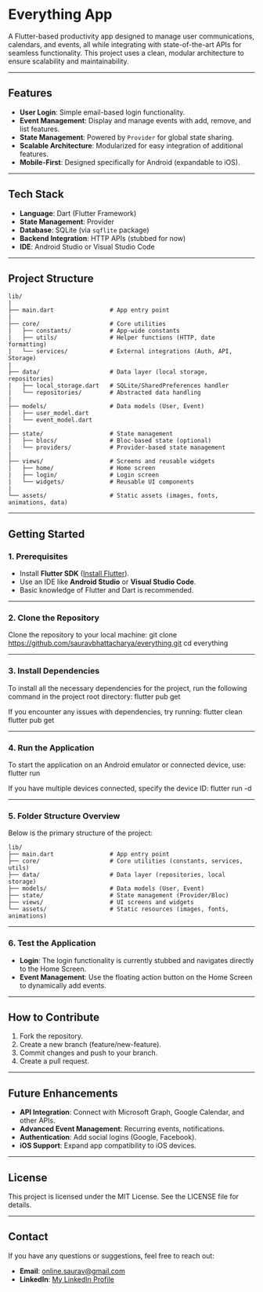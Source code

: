 # **Everything App**

A Flutter-based productivity app designed to manage user communications, calendars, and events, all while integrating with state-of-the-art APIs for seamless functionality. This project uses a clean, modular architecture to ensure scalability and maintainability.

---

## **Features**
- **User Login**: Simple email-based login functionality.
- **Event Management**: Display and manage events with add, remove, and list features.
- **State Management**: Powered by `Provider` for global state sharing.
- **Scalable Architecture**: Modularized for easy integration of additional features.
- **Mobile-First**: Designed specifically for Android (expandable to iOS).

---

## **Tech Stack**
- **Language**: Dart (Flutter Framework)
- **State Management**: Provider
- **Database**: SQLite (via `sqflite` package)
- **Backend Integration**: HTTP APIs (stubbed for now)
- **IDE**: Android Studio or Visual Studio Code

---

## **Project Structure**
```
lib/
|
├── main.dart                # App entry point
|
├── core/                    # Core utilities
|   ├── constants/           # App-wide constants
|   ├── utils/               # Helper functions (HTTP, date formatting)
|   └── services/            # External integrations (Auth, API, Storage)
|
├── data/                    # Data layer (local storage, repositories)
|   ├── local_storage.dart   # SQLite/SharedPreferences handler
|   └── repositories/        # Abstracted data handling
|
├── models/                  # Data models (User, Event)
|   ├── user_model.dart
|   └── event_model.dart
|
├── state/                   # State management
|   ├── blocs/               # Bloc-based state (optional)
|   └── providers/           # Provider-based state management
|
├── views/                   # Screens and reusable widgets
|   ├── home/                # Home screen
|   ├── login/               # Login screen
|   └── widgets/             # Reusable UI components
|
└── assets/                  # Static assets (images, fonts, animations, data)
```
---

## **Getting Started**

### **1. Prerequisites**
- Install **Flutter SDK** ([Install Flutter](https://docs.flutter.dev/get-started)).
- Use an IDE like **Android Studio** or **Visual Studio Code**.
- Basic knowledge of Flutter and Dart is recommended.

---

### **2. Clone the Repository**
Clone the repository to your local machine:
git clone https://github.com/sauravbhattacharya/everything.git
cd everything

---

### **3. Install Dependencies**
To install all the necessary dependencies for the project, run the following command in the project root directory:
flutter pub get

If you encounter any issues with dependencies, try running:
flutter clean
flutter pub get

---

### **4. Run the Application**
To start the application on an Android emulator or connected device, use:
flutter run

If you have multiple devices connected, specify the device ID:
flutter run -d <device-id>

---

### **5. Folder Structure Overview**
Below is the primary structure of the project:
```
lib/
├── main.dart                # App entry point
├── core/                    # Core utilities (constants, services, utils)
├── data/                    # Data layer (repositories, local storage)
├── models/                  # Data models (User, Event)
├── state/                   # State management (Provider/Bloc)
├── views/                   # UI screens and widgets
└── assets/                  # Static resources (images, fonts, animations)
```
---

### **6. Test the Application**
- **Login**: The login functionality is currently stubbed and navigates directly to the Home Screen.
- **Event Management**: Use the floating action button on the Home Screen to dynamically add events.

---

## **How to Contribute**
1. Fork the repository.
2. Create a new branch (feature/new-feature).
3. Commit changes and push to your branch.
4. Create a pull request.

---

## **Future Enhancements**
- **API Integration**: Connect with Microsoft Graph, Google Calendar, and other APIs.
- **Advanced Event Management**: Recurring events, notifications.
- **Authentication**: Add social logins (Google, Facebook).
- **iOS Support**: Expand app compatibility to iOS devices.

---

## **License**
This project is licensed under the MIT License. See the LICENSE file for details.

---

## **Contact**
If you have any questions or suggestions, feel free to reach out:
- **Email**: online.saurav@gmail.com
- **LinkedIn**: [My  LinkedIn Profile](https://linkedin.com/in/sauravbhattacharya)
